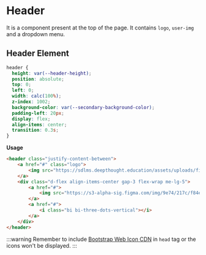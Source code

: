 # Header

It is a component present at the top of the page. It contains `logo`, `user-img` and a dropdown menu.

## Header Element

```css
header {
  height: var(--header-height);
  position: absolute;
  top: 0;
  left: 0;
  width: calc(100%);
  z-index: 1002;
  background-color: var(--secondary-background-color);
  padding-left: 20px;
  display: flex;
  align-items: center;
  transition: 0.3s;
}
```

**Usage**

```html
<header class="justify-content-between">
    <a href="#" class="logo">
        <img src="https://sdlms.deepthought.education/assets/uploads/files/system/site-logo.svg" alt="">
    </a>
    <div class="d-flex align-items-center gap-3 flex-wrap me-lg-5">
        <a href="#">
            <img src="https://s3-alpha-sig.figma.com/img/9e74/217c/f84e61edf17f42d2cc27d8f94e013608?Expires=1688342400&Signature=ieC8LyrZsXv4v6DNatFfI9lNLpyde445GGC1bJRWDEFWZb-pJdp6iNMBoohHyJlqr9ZDcY~26MIgg7rrZvnp5~CiiEMh21a49ecqSdLXbJ54TWq4SrJ91hfgrxHPtySWw9BK-lPvacPKbmOUee8Tu9fo~YGSXmJ1yFUj9q1Wwwig52risQipltsWH2m4-o5RrUMyLE3b3TpzL5wrwXl7sXSuFXRJ40RTkjSybqOleHNTGJEGTj-PBwp7gD58CWEsnZYtKGGxRie7THpuVK1bHvOOlgZPVqL6DUm6BjosBsTWKG7-ToGuqDau7Igx4k~yZcEdGVDpZVs34x6cC0iqhw__&Key-Pair-Id=APKAQ4GOSFWCVNEHN3O4" alt="" class="user-img">
        </a>
        <a href="#">
            <i class="bi bi-three-dots-vertical"></i>
        </a>
    </div>
</header>
```

:::warning
Remember to include [Bootstrap Web Icon CDN](https://icons.getbootstrap.com/#install) in `head` tag or the icons won't be displayed.
:::
